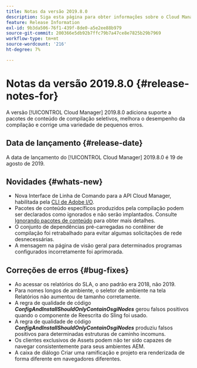 ```yaml
---
title: Notas da versão 2019.8.0
description: Siga esta página para obter informações sobre o Cloud Manager 2019.8.0.
feature: Release Information
exl-id: 9b3da506-76f1-439f-8de0-a5e2ee88b979
source-git-commit: 200366e5db92b7ffc79b7a47ce8e7825b29b7969
workflow-type: tm+mt
source-wordcount: '216'
ht-degree: 7%

---
```


# Notas da versão 2019.8.0 {#release-notes-for}

A versão [!UICONTROL Cloud Manager] 2019.8.0 adiciona suporte a pacotes de conteúdo de compilação seletivos, melhora o desempenho da compilação e corrige uma variedade de pequenos erros.

## Data de lançamento {#release-date}

A data de lançamento do [!UICONTROL Cloud Manager] 2019.8.0 é 19 de agosto de 2019.

## Novidades {#whats-new}

* Nova Interface de Linha de Comando para a API Cloud Manager, habilitada pela [CLI de Adobe I/O](https://github.com/adobe/aio-cli-plugin-cloudmanager).
* Pacotes de conteúdo específicos produzidos pela compilação podem ser declarados como ignorados e não serão implantados. Consulte [Ignorando pacotes de conteúdo](/help/getting-started/project-setup.md#skipping-content-packages) para obter mais detalhes.
* O conjunto de dependências pré-carregadas no contêiner de compilação foi retrabalhado para evitar algumas solicitações de rede desnecessárias.
* A mensagem na página de visão geral para determinados programas configurados incorretamente foi aprimorada.

## Correções de erros {#bug-fixes}

* Ao acessar os relatórios do SLA, o ano padrão era 2018, não 2019.
* Para nomes longos de ambiente, o seletor de ambiente na tela Relatórios não aumentou de tamanho corretamente.
* A regra de qualidade de código ***ConfigAndInstallShouldOnlyContainOsgiNodes*** gerou falsos positivos quando o componente de Reescrita do Sling foi usado.
* A regra de qualidade de código ***ConfigAndInstallShouldOnlyContainOsgiNodes*** produziu falsos positivos para determinadas estruturas de caminho incomuns.
* Os clientes exclusivos de Assets podem não ter sido capazes de navegar consistentemente para seus ambientes AEM.
* A caixa de diálogo Criar uma ramificação e projeto era renderizada de forma diferente em navegadores diferentes.
